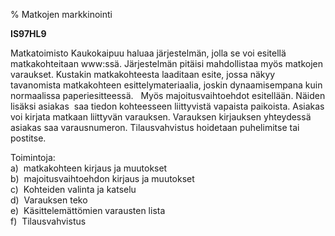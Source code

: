 % Matkojen markkinointi
<!-- Arvosanamaksimi: 5 -->
<!-- Vaikeustaso: Keskitasoa -->

**IS97HL9**

Matkatoimisto Kaukokaipuu haluaa järjestelmän, jolla se voi esitellä
matkakohteitaan www:ssä. Järjestelmän pitäisi mahdollistaa myös matkojen
varaukset. Kustakin matkakohteesta laaditaan esite, jossa näkyy
tavanomista matkakohteen esittelymateriaalia, joskin dynaamisempana kuin
normaalissa paperiesitteessä.   Myös majoitusvaihtoehdot esitellään.
Näiden lisäksi asiakas  saa tiedon kohteesseen liittyvistä vapaista
paikoista. Asiakas voi kirjata matkaan liittyvän varauksen. Varauksen
kirjauksen yhteydessä asiakas saa varausnumeron. Tilausvahvistus
hoidetaan puhelimitse tai postitse.

Toimintoja: \
a)  matkakohteen kirjaus ja muutokset \
b)  majoitusvaihtoehdon kirjaus ja muutokset \
c)  Kohteiden valinta ja katselu \
d)  Varauksen teko \
e)  Käsittelemättömien varausten lista \
f)  Tilausvahvistus \
 
